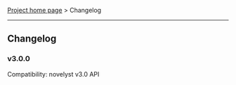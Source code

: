 [Project home page](index) > Changelog

------------------------------------------------------------------------

## Changelog

### v3.0.0

Compatibility: novelyst v3.0 API



